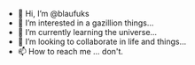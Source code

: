 - 👋 Hi, I’m @blaufuks
- 👀 I’m interested in a gazillion things...
- 🌱 I’m currently learning the universe...
- 💞️ I’m looking to collaborate in life and things...
- 📫 How to reach me ... don't.

<!---
blaufuks/blaufuks is a ✨ special ✨ repository because its `README.md` (this file) appears on your GitHub profile.
You can click the Preview link to take a look at your changes.
--->
